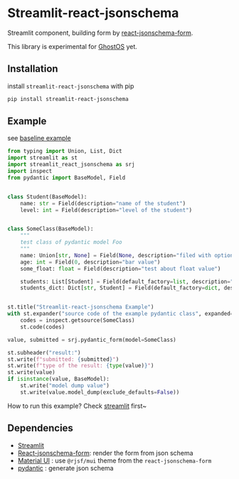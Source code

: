 # Streamlit-react-jsonschema

Streamlit component, 
building form by [react-jsonschema-form](https://react-jsonschema-form.readthedocs.io/).

This library is experimental for [GhostOS](https://github.com/ghost-in-moss/GhostOS) yet.

## Installation

install `streamlit-react-jsonschema` with pip

```bash
pip install streamlit-react-jsonschema
```

## Example

see [baseline example](examples/baseline.py)

```python
from typing import Union, List, Dict
import streamlit as st
import streamlit_react_jsonschema as srj
import inspect
from pydantic import BaseModel, Field


class Student(BaseModel):
    name: str = Field(description="name of the student")
    level: int = Field(description="level of the student")


class SomeClass(BaseModel):
    """
    test class of pydantic model Foo
    """
    name: Union[str, None] = Field(None, description="filed with optional[str]")
    age: int = Field(0, description="bar value")
    some_float: float = Field(description="test about float value")

    students: List[Student] = Field(default_factory=list, description="list of students")
    students_dict: Dict[str, Student] = Field(default_factory=dict, description="dict of students")


st.title("Streamlit-react-jsonschema Example")
with st.expander("source code of the example pydantic class", expanded=True):
    codes = inspect.getsource(SomeClass)
    st.code(codes)

value, submitted = srj.pydantic_form(model=SomeClass)

st.subheader("result:")
st.write(f"submitted: {submitted}")
st.write(f"type of the result: {type(value)}")
st.write(value)
if isinstance(value, BaseModel):
    st.write("model dump value")
    st.write(value.model_dump(exclude_defaults=False))
```

How to run this example? Check [streamlit](https://docs.streamlit.io/) first~

## Dependencies

- [Streamlit](https://streamlit.io/)
- [React-jsonschema-form](https://react-jsonschema-form.readthedocs.io/): render the form from json schema
- [Material UI](https://mui.com/) : use `@rjsf/mui` theme from the `react-jsonschema-form`
- [pydantic](https://docs.pydantic.dev/latest/) : generate json schema


